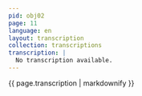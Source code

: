 ```yaml
---
pid: obj02
page: 11
language: en
layout: transcription
collection: transcriptions
transcription: |
  No transcription available.
---
```


{{ page.transcription | markdownify }}
